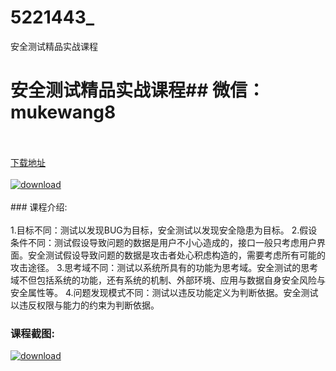 # 5221443_
安全测试精品实战课程
# 安全测试精品实战课程## 微信：mukewang8
<br/></br>[下载地址](http://www.36tz.cn/article/5221443 "下载地址")
<br/></br>[![download](http://36tz.cn/muke_img/2021_10_1-41-300x214.png "下载地址")](http://www.36tz.cn/article/5221443 "下载地址")
<br/></br>### 课程介绍:<br/></br>1.目标不同：测试以发现BUG为目标，安全测试以发现安全隐患为目标。
2.假设条件不同：测试假设导致问题的数据是用户不小心造成的，接口一般只考虑用户界面。安全测试假设导致问题的数据是攻击者处心积虑构造的，需要考虑所有可能的攻击途径。
3.思考域不同：测试以系统所具有的功能为思考域。安全测试的思考域不但包括系统的功能，还有系统的机制、外部环境、应用与数据自身安全风险与安全属性等。
4.问题发现模式不同：测试以违反功能定义为判断依据。安全测试以违反权限与能力的约束为判断依据。

### 课程截图:
[![download](http://36tz.cn/muke_img/2021_10_2-37.png "下载地址")](http://www.36tz.cn/article/5221443 "下载地址")
